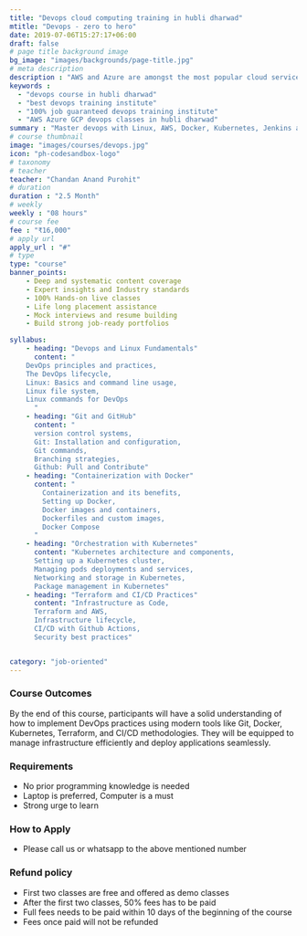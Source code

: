 ```yaml
---
title: "Devops cloud computing training in hubli dharwad"
mtitle: "Devops - zero to hero"
date: 2019-07-06T15:27:17+06:00
draft: false
# page title background image
bg_image: "images/backgrounds/page-title.jpg"
# meta description
description : "AWS and Azure are amongst the most popular cloud service technologies in the software industry right now.We offer best devops and cloud computing course in Hubli Dharwad region"
keywords : 
  - "devops course in hubli dharwad"
  - "best devops training institute"
  - "100% job guaranteed devops training institute"
  - "AWS Azure GCP devops classes in hubli dharwad"
summary : "Master devops with Linux, AWS, Docker, Kubernetes, Jenkins and Github"
# course thumbnail
image: "images/courses/devops.jpg"
icon: "ph-codesandbox-logo"
# taxonomy
# teacher
teacher: "Chandan Anand Purohit"
# duration
duration : "2.5 Month"
# weekly
weekly : "08 hours"
# course fee
fee : "₹16,000"
# apply url
apply_url : "#"
# type
type: "course"
banner_points:
    - Deep and systematic content coverage
    - Expert insights and Industry standards
    - 100% Hands-on live classes
    - Life long placement assistance
    - Mock interviews and resume building
    - Build strong job-ready portfolios

syllabus:
    - heading: "Devops and Linux Fundamentals"
      content: "  
    DevOps principles and practices,
    The DevOps lifecycle,
    Linux: Basics and command line usage,
    Linux file system,
    Linux commands for DevOps
      "
    - heading: "Git and GitHub"
      content: "
      version control systems,
      Git: Installation and configuration,
      Git commands,
      Branching strategies,
      Github: Pull and Contribute"
    - heading: "Containerization with Docker"
      content: "
        Containerization and its benefits,
        Setting up Docker,
        Docker images and containers,
        Dockerfiles and custom images,
        Docker Compose
      "
    - heading: "Orchestration with Kubernetes"
      content: "Kubernetes architecture and components,
      Setting up a Kubernetes cluster,
      Managing pods deployments and services,
      Networking and storage in Kubernetes,
      Package management in Kubernetes" 
    - heading: "Terraform and CI/CD Practices"
      content: "Infrastructure as Code,
      Terraform and AWS,
      Infrastructure lifecycle,
      CI/CD with Github Actions,
      Security best practices"


category: "job-oriented" 
---
```



### Course Outcomes
By the end of this course, participants will have a solid understanding of how to implement DevOps practices using modern tools like Git, Docker, Kubernetes, Terraform, and CI/CD methodologies. They will be equipped to manage infrastructure efficiently and deploy applications seamlessly.

### Requirements
* No prior programming knowledge is needed
* Laptop is preferred, Computer is a must
* Strong urge to learn 


### How to Apply

* Please call us or whatsapp to the above mentioned number


### Refund policy
* First two classes are free and offered as demo classes
* After the first two classes, 50% fees has to be paid
* Full fees needs to be paid within 10 days of the beginning of the course
* Fees once paid will not be refunded
